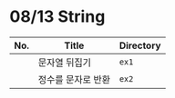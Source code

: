 # 08/13 String



| No.  | Title              | Directory |
| ---- | ------------------ | --------- |
|      | 문자열 뒤집기      | `ex1`     |
|      | 정수를 문자로 반환 | `ex2`     |

